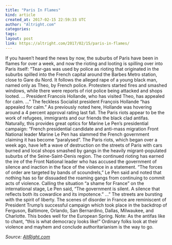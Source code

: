 ```yaml
---
title: "Paris In Flames"
kind: article
created_at: 2017-02-15 22:59:33 UTC
author: "Altright.com"
categories: 
tags: 
layout: post
link: https://altright.com/2017/02/15/paris-in-flames/
---
```



<!--
   Paris In Flames             # => "I Made a Pretty Gem - Planet.rb"
   https://altright.com/2017/02/15/paris-in-flames/               # => "http://poteland.com/blog/i-made-a-pretty-gem-planet-dot-rb/"
   2017-02-15 22:59:33 UTC              # => "2012-04-14 05:17:00 UTC"
   If you haven’t heard the news by now, the suburbs of Paris have been in flames for over a week, and now the rioting and looting is spilling over into Paris itself: “Tear-gas was used by police as rioting that originated in the suburbs spilled into the French capital around the Barbes Metro station, close to Gare du Nord. It follows the alleged rape of a young black man, named only as Theo, by French police. Protesters started fires and smashed windows, while there were reports of riot police being attacked and shops looted. … President Francois Hollande, who has visited Theo, has appealed for calm. …” The feckless Socialist president François Hollande “has appealed for calm.” As previously noted here, Hollande was hovering around a 4 percent approval rating last fall. The Paris riots appear to be the work of refugees, immigrants and our friends the black clad antifas. Naturally, this provides great optics for Marine Le Pen’s presidential campaign: “French presidential candidate and anti-mass migration Front National leader Marine Le Pen has slammed the French government claiming it has become “paralysed”. The Paris riots, which began over a week ago, have left a wave of destruction on the streets of Paris with cars burned and local shops smashed by gangs in the heavily migrant-populated suburbs of the Seine-Saint-Denis region. The continued rioting has earned the ire of the Front National leader who has accused the government of silence and inaction in the face of the violence in a statement. “The forces of order are targeted by bands of scoundrels,” Le Pen said and noted that nothing has so far dissuaded the roaming gangs from continuing to commit acts of violence. Calling the situation “a shame for France” on the international stage, Le Pen said, “The government is silent. A silence that reflects both its cowardice and its impotence.” …” The streets are bursting with the spirit of liberty. The scenes of disorder in France are reminiscent of President Trump’s successful campaign which took place in the backdrop of Ferguson, Baltimore, Orlando, San Bernardino, Dallas, Milwaukee, and Charlotte. This bodes well for the European Spring. Note: As the antifas like to chant, “this is what democracy looks like!” Ordinary folks look at their violence and mayhem and conclude authoritarianism is the way to go.           # => "I’ve been hurting to write this ever since we had the idea of creating a Planet for Cubox..." (Continued)
   AltRight.com              # => "This is where I tell you stuff"
   altright-dot-com              # => "this-is-where-i-tell-you-stuff"
   https://altright.com               # => "http://poteland.com/articles"
           # => "programming planet"
                 # => "go ruby jekyll"
                 # => "http://poteland.com/images/site-logo.png"
   Altright.com                 # => "Pablo Astigarraga"
                   # => "poteland"
   http://twitter.com/            # => "http://twitter.com/poteland" -->
If you haven’t heard the news by now, the suburbs of Paris have been in flames for over a week, and now the rioting and looting is spilling over into Paris itself: “Tear-gas was used by police as rioting that originated in the suburbs spilled into the French capital around the Barbes Metro station, close to Gare du Nord. It follows the alleged rape of a young black man, named only as Theo, by French police. Protesters started fires and smashed windows, while there were reports of riot police being attacked and shops looted. … President Francois Hollande, who has visited Theo, has appealed for calm. …” The feckless Socialist president François Hollande “has appealed for calm.” As previously noted here, Hollande was hovering around a 4 percent approval rating last fall. The Paris riots appear to be the work of refugees, immigrants and our friends the black clad antifas. Naturally, this provides great optics for Marine Le Pen’s presidential campaign: “French presidential candidate and anti-mass migration Front National leader Marine Le Pen has slammed the French government claiming it has become “paralysed”. The Paris riots, which began over a week ago, have left a wave of destruction on the streets of Paris with cars burned and local shops smashed by gangs in the heavily migrant-populated suburbs of the Seine-Saint-Denis region. The continued rioting has earned the ire of the Front National leader who has accused the government of silence and inaction in the face of the violence in a statement. “The forces of order are targeted by bands of scoundrels,” Le Pen said and noted that nothing has so far dissuaded the roaming gangs from continuing to commit acts of violence. Calling the situation “a shame for France” on the international stage, Le Pen said, “The government is silent. A silence that reflects both its cowardice and its impotence.” …” The streets are bursting with the spirit of liberty. The scenes of disorder in France are reminiscent of President Trump’s successful campaign which took place in the backdrop of Ferguson, Baltimore, Orlando, San Bernardino, Dallas, Milwaukee, and Charlotte. This bodes well for the European Spring. Note: As the antifas like to chant, “this is what democracy looks like!” Ordinary folks look at their violence and mayhem and conclude authoritarianism is the way to go.<div class="">
    <i>Source: <a href="https://altright.com">AltRight.com</a></i>
</div>
